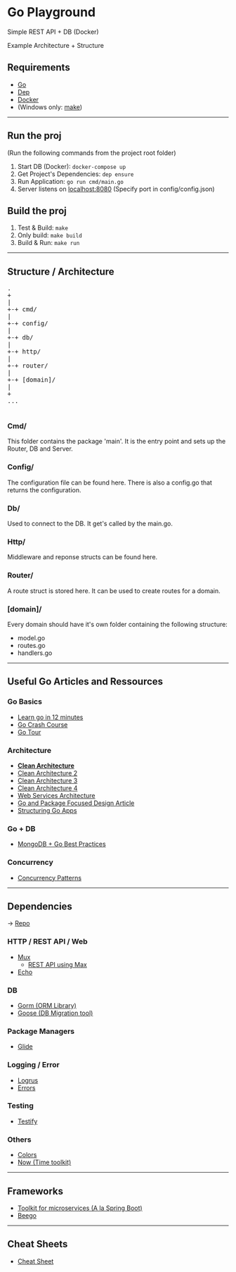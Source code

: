 # Go Playground
Simple REST API + DB (Docker)


Example Architecture + Structure

## Requirements

- [Go](https://golang.org/)
- [Dep](https://github.com/golang/dep)
- [Docker](https://www.docker.com/)
- (Windows only: [make](http://gnuwin32.sourceforge.net/packages/make.htm)) 

---

## Run the proj

(Run the following commands from the project root folder)

1. Start DB (Docker): `docker-compose up`
2. Get Project's Dependencies: `dep ensure`
3. Run Application: `go run cmd/main.go`
4. Server listens on [localhost:8080](localhost:8080) (Specify port in config/config.json)

## Build the proj

1. Test & Build: `make`
2. Only build: `make build`
3. Build & Run: `make run`

---

## Structure / Architecture

<pre>
.
+
|
+-+ cmd/
|
+-+ config/
|
+-+ db/
|
+-+ http/
|
+-+ router/
|
+-+ [domain]/
|
+
...

</pre>

### Cmd/
This folder contains the package 'main'. It is the entry point and sets up the Router, DB and Server.

### Config/
The configuration file can be found here. There is also a config.go that returns the configuration.

### Db/
Used to connect to the DB. It get's called by the main.go.

### Http/
Middleware and reponse structs can be found here.

### Router/
A route struct is stored here. It can be used to create routes for a domain.

### [domain]/
Every domain should have it's own folder containing the following structure:

- model.go
- routes.go
- handlers.go

---

## Useful Go Articles and Ressources

### Go Basics
* [Learn go in 12 minutes](https://www.youtube.com/watch?v=C8LgvuEBraI)
* [Go Crash Course](https://www.youtube.com/watch?v=SqrbIlUwR0U)
* [Go Tour](https://tour.golang.org/welcome/1)

### Architecture
* **[Clean Architecture](https://medium.com/@eminetto/clean-architecture-using-golang-b63587aa5e3f)**
* [Clean Architecture 2](https://hackernoon.com/golang-clean-archithecture-efd6d7c43047)
* [Clean Architecture 3](https://geeks.uniplaces.com/putting-clean-architecture-into-practice-20c47d8c76de)
* [Clean Architecture 4](https://medium.com/@matthieujacquot/clean-architecture-in-golang-7ebafe4c70db)
* [Web Services Architecture](https://boobo94.xyz/web-service/webservice-architecture-golang/)
* [Go and Package Focused Design Article](https://blog.gopheracademy.com/advent-2016/go-and-package-focused-design/)
* [Structuring Go Apps](https://medium.com/@benbjohnson/structuring-applications-in-go-3b04be4ff091#.kj6eym1u4)

### Go + DB
* [MongoDB + Go Best Practices](https://www.nicolasmerouze.com/how-to-render-json-api-golang-mongodb/)

### Concurrency
* [Concurrency Patterns](https://www.youtube.com/watch?v=YEKjSzIwAdA)

---

## Dependencies
-> [Repo](https://godoc.org/-/subrepo)
### HTTP / REST API / Web
* [Mux](https://github.com/gorilla/mux)
  * [REST API using Max](https://www.youtube.com/watch?v=SonwZ6MF5BE)
* [Echo](https://github.com/labstack/echo)

### DB
* [Gorm (ORM Library)](https://github.com/jinzhu/gorm)
* [Goose (DB Migration tool)](https://github.com/steinbacher/goose)

### Package Managers
* [Glide](https://github.com/Masterminds/glide)

### Logging / Error
* [Logrus](https://github.com/sirupsen/logrus)
* [Errors](https://github.com/juju/errors)

### Testing
* [Testify](https://github.com/stretchr/testify)

### Others
* [Colors](https://github.com/fatih/color)
* [Now (Time toolkit)](https://github.com/jinzhu/now)

---

## Frameworks
* [Toolkit for microservices (A la Spring Boot)](https://gokit.io/examples/)
* [Beego](https://beego.me/)

---

## Cheat Sheets
* [Cheat Sheet](https://devhints.io/go)

